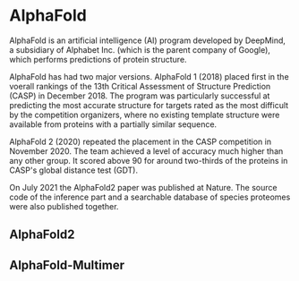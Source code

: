 # AlphaFold

AlphaFold is an artificial intelligence (AI) program developed by DeepMind, a subsidiary of Alphabet Inc. (which is the parent company of Google), which performs predictions of protein structure.

AlphaFold has had two major versions. AlphaFold 1 (2018) placed first in the voerall rankings of the 13th Critical Assessment of Structure Prediction (CASP) in December 2018.
The program was particularly successful at predicting the most accurate structure for targets rated as the most difficult by the competition organizers, where no existing template structure were available from proteins with a partially similar sequence.

AlphaFold 2 (2020) repeated the placement in the CASP competition in November 2020.
The team achieved a level of accuracy much higher than any other group.
It scored above 90 for around two-thirds of the proteins in CASP's global distance test (GDT).

On July 2021 the AlphaFold2 paper was published at Nature. The source code of the inference part and a searchable database of species proteomes were also published together.


## AlphaFold2

## AlphaFold-Multimer
